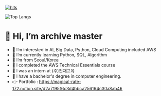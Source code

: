 [![hits](https://myhits.vercel.app/api/hit/https%3A%2F%2Fgithub.com%2Farchive-dev-korean?color=green&label=hits&size=small)](https://myhits.vercel.app)</br>
<!-- [![minseon yu's GitHub stats](https://github-readme-stats.vercel.app/api?username=archive-dev-korean)](https://github.com/archive-dev-korean/github-readme-stats) -->
<!--![Top Langs](https://github-readme-stats.vercel.app/api/top-langs/?username=archive-dev-korean)-->
![Top Langs](https://github-readme-stats.vercel.app/api/top-langs/?username=archive-dev-korean&layout=compact&v=2)
# 👋 Hi, I’m archive master
- 👀 I’m interested in AI, Big Data, Python, Cloud Computing included AWS
- 🌱 I’m currently learning Python, SQL, Algorithm
- 🎪 I’m from Seoul/Korea
- 📙 I completed the AWS Technical Essentials course
- 📠 I was an intern at (주)천재교육
- 📌 I have a bachelor's degree in computer engineering.
- 👉 Portfolio : https://magical-rate-172.notion.site/d2a7195f6c3d4bbca256164c30a8ab46
<!---
archive-dev-korean/archive-dev-korean is a ✨ special ✨ repository because its `README.md` (this file) appears on your GitHub profile.
You can click the Preview link to take a look at your changes.
--->
